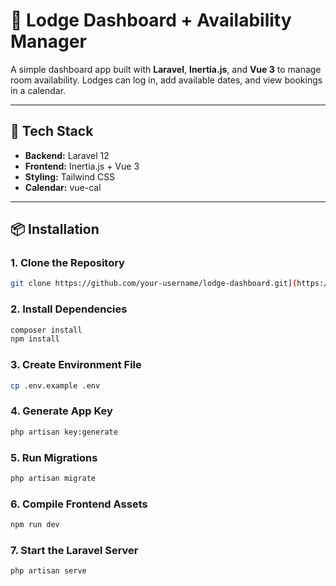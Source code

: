 # 🏨 Lodge Dashboard + Availability Manager

A simple dashboard app built with **Laravel**, **Inertia.js**, and **Vue 3** to manage room availability. Lodges can log in, add available dates, and view bookings in a calendar.

---

## 🚀 Tech Stack

- **Backend:** Laravel 12
- **Frontend:** Inertia.js + Vue 3
- **Styling:** Tailwind CSS
- **Calendar:** vue-cal

---

## 📦 Installation

### 1. Clone the Repository

```bash
git clone https://github.com/your-username/lodge-dashboard.git](https://github.com/kervin00/test_lodge
```
### 2. Install Dependencies
```bash
composer install
npm install
```

### 3. Create Environment File

```bash
cp .env.example .env
```
### 4. Generate App Key

```bash
php artisan key:generate
```

### 5. Run Migrations

```bash
php artisan migrate
```

### 6. Compile Frontend Assets
```bash
npm run dev
```

### 7. Start the Laravel Server

```bash
php artisan serve
```
